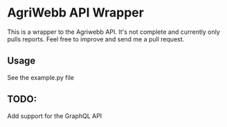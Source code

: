 # AgriWebb API Wrapper
This is a wrapper to the Agriwebb API. It's not complete and currently only pulls reports. Feel free to improve and send me a pull request.

## Usage
See the example.py file

## TODO:
Add support for the GraphQL API
